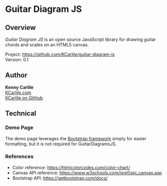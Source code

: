 # Guitar Diagram JS

## Overview

_Guitar Diagram JS_ is an open source JavaScript library for drawing guitar chords and scales on an HTML5 canvas.

Project: <https://github.com/KCarlile/guitar-diagram-js>\
Version: 0.1

## Author

**Kenny Carlile**\
[KCarlile.com](https://www.kcarlile.com/)\
[KCarlile on GitHub](https://github.com/KCarlile)

## Technical

### Demo Page

The demo page leverages the [Bootstrap framework](https://getbootstrap.com/) simply for easier formatting, but it is not required for GuitarDiagramsJS.

### References

- Color reference: <https://htmlcolorcodes.com/color-chart/>
- Canvas API reference: <https://www.w3schools.com/jsref/api_canvas.asp>
- Bootstrap API: <https://getbootstrap.com/docs/>
